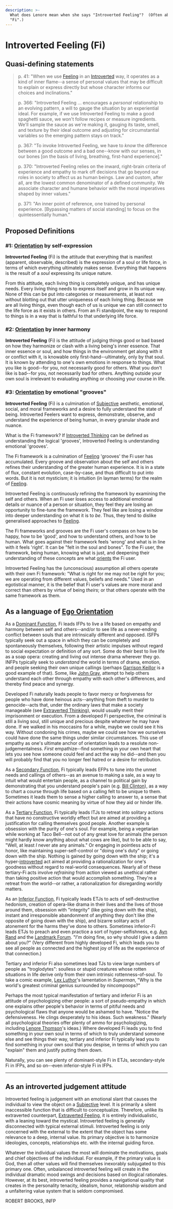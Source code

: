 ```yaml
---
description: >-
  What does Lenore mean when she says "Introverted Feeling"?  (Often abbreviated
  "Fi".)
---
```


# Introverted Feeling (Fi)

## Quasi-defining statements

> p. 41: "When we use [Feeling](./) in an [Introverted](../../attitude.md) way, it operates as a kind of inner flame--a sense of personal values that may be difficult to explain or express directly but whose character informs our choices and inclinations."
>
> p. 366: "Introverted Feeling ... encourages a _personal_ relationship to an evolving pattern, a will to gauge the situation by an experiential ideal. For example, if we use Introverted Feeling to make a good spaghetti sauce, we won't follow recipes or measure ingredients. We'll sample the sauce as we're making it, gauging its taste, smell, and texture by their ideal outcome and adjusting for circumstantial variables so the emerging pattern stays on track."
>
> p. 367: "To invoke Introverted Feeling, we have to _know_ the difference between a good outcome and a bad one--know with our senses, in our bones \[on the basis of living, breathing, first-hand experience]."
>
> p. 370: "Introverted Feeling relies on the inward, right-brain criteria of experience and empathy to mark off decisions that go beyond our roles in society to affect us as human beings. Law and custom, after all, are the lowest common denominator of a defined community. We associate character and humane behavior with the moral imperatives shaped by inner values."
>
> p. 371: "An inner point of reference, one trained by personal experience. \[Bypassing matters of social standing] to focus on the quintessentially human."

## Proposed Definitions

### #1: [Orientation](../../../../sign-interpretation/orienting/) by self-expression

**Introverted Feeling** (Fi) is the attitude that everything that is manifest (apparent, observable, described) is the expression of a soul or life force, in terms of which everything ultimately makes sense. Everything that happens is the result of a _soul_ expressing its unique nature.

From this attitude, each living thing is completely unique, and has unique needs. Every living thing needs to express itself and grow in its unique way. None of this can be put into categories or measurements, at least not without blotting out that utter uniqueness of each living thing. Because we are all living things, even though each of us is unique we can still connect to the life force as it exists in others. From an Fi standpoint, the way to respond to things is in a way that is faithful to that underlying life force.

### #2: [Orientation](../../../../sign-interpretation/orienting/) by inner harmony

**Introverted Feeling** (Fi) is the attitude of judging things good or bad based on how they harmonize or clash with a living being's inner essence. That inner essence or soul, and how things in the environment get along with it or conflict with it, is knowable only first-hand--ultimately, only by that soul. It is known by attending to one's own emotions in response to things. What you like is good--for you, not necessarily good for others. What you don't like is bad--for you, not necessarily bad for others. Anything outside your own soul is irrelevant to evaluating anything or choosing your course in life.

### #3: [Orientation](../../../../sign-interpretation/orienting/) by emotional "grooves"

**Introverted Feeling** (Fi) is a culmination of [Subjective](../../../our-difficulties/terms-with-nonobvious-meanings/#objective-and-subjective) aesthetic, emotional, social, and moral frameworks and a desire to fully understand the state of being. Introverted Feelers want to express, demonstrate, observe, and understand the experience of being human, in every granular shade and nuance.&#x20;

What is the Fi framework? If [Introverted Thinking](../thinking/introverted-thinking-ti.md#definition-2-orientation-by-the-groove) can be defined as understanding the logical 'grooves', Introverted Feeling is understanding emotional 'grooves'.&#x20;

The Fi framework is a culmination of [Feeling](./) 'grooves' the Fi user has accumulated. Every groove and observation about the self and others refines their understanding of the greater human experience. It is in a state of flux, constant evolution, case-by-case, and thus difficult to put into words. But it is not mysticism; it is intuition (in layman terms) for the realm of [Feeling](./).

Introverted Feeling is continuously refining the framework by examining the self and others. When an Fi user loses access to additional emotional details or nuance of a person or situation, they feel they are losing an opportunity to fine-tune the framework. They feel like are losing a window into deeper understanding on what it is to _be_. Thus, they tend to dislike generalised approaches to [Feeling](./).&#x20;

The Fi frameworks and grooves are the Fi user's compass on how to be happy, how to be 'good', and how to understand others, and how to be human. What goes against their framework feels 'wrong' and what is in line with it feels 'right'. It can be "felt in the soul and bones". To the Fi user, the framework, being human, knowing what is just, and deepening their understanding of these concepts are what [orients](../../../../sign-interpretation/orienting/) the Fi user.

Introverted Feeling has the (unconscious) assumption all others operate with their own Fi framework: "What is right for me may not be right for you; we are operating from different values, beliefs and needs." Used in an egotistical manner, it is the belief that Fi user's values are more moral and correct than others by virtue of being _theirs_; or that others operate with the same framework as them.

## As a language of [Ego Orientation](../../../../sign-interpretation/orienting/ego-orientation.md)

As a [Dominant Function](../../cognitive-stack/dominant-function.md), Fi leads IFPs to live a life based on empathy and harmony between self and others--and/or to see life as a never-ending conflict between souls that are intrinsically different and opposed. ISFPs typically seek out a space in which they can be completely and spontaneously themselves, following their artistic impulses without regard to social expectation or definition of any sort. Some do their best to live life as a soap opera: creating and living out intense drama wherever they go. INFPs typically seek to _understand_ the world in terms of drama, emotion, and people seeking their own unique callings (perhaps [Garrison Keillor](https://web.archive.org/web/20071014022310/http://greenlightwiki.com/lenore-exegesis/Garrison_Keillor) is a good example of that). Some, like [John Gray](https://web.archive.org/web/20071014022310/http://greenlightwiki.com/lenore-exegesis/John_Gray), attempt to help others understand each other through empathy with each other's differences, and thereby find peace and synergy.

Developed Fi naturally leads people to favor mercy or forgiveness for people who have done heinous acts--anything from theft to murder to genocide--acts that, under the ordinary laws that make a society manageable (see [Extraverted Thinking](../thinking/extraverted-thinking-te/)), would usually merit their imprisonment or execution. From a developed Fi perspective, the criminal is still a living soul, still unique and precious despite whatever he may have done. If we walked in his moccasins for a while, maybe we could see it his way. Without condoning his crimes, maybe we could see how we ourselves could have done the same things under similar circumstances. This use of empathy as one's ultimate anchor of orientation leads to a resolute non-judgementalness. _First_ empathize--find something in your own heart that lets you see how someone could feel and act the way he did--and then you will probably find that you no longer feel hatred or a desire for retribution.

As a [Secondary Function](../../cognitive-stack/secondary-function/), Fi typically leads EFPs to tune into the unmet needs and callings of others--as an avenue to making a sale, as a way to intuit what would entertain people, as a channel to political gain by demonstrating that you understand people's pain (e.g. [Bill Clinton](https://web.archive.org/web/20071014022310/http://greenlightwiki.com/lenore-exegesis/Bill_Clinton)), as a way to chart a course through life based on a calling felt to be unique to them. Sometimes it leads them to sense a higher calling to answer to, a sense that their actions have cosmic meaning by virtue of how they aid or hinder life.

As a [Tertiary Function](../../cognitive-stack/tertiary-function/), Fi typically leads ITJs to retreat into solitary actions that have no constructive worldly effect but are aimed at providing a justification for calling themselves good people. Another example is obsession with the purity of one's soul. For example, being a vegetarian while working at Taco Bell--not out of any great love for animals (the person might hardly know anything about what cows are like), but to be able to say, "Well, at least _I_ never ate any animals." Or engaging in pointless acts of honor, like maintaining super-self-control or "doing one's duty" or going down with the ship. Nothing is gained by going down with the ship; it's a hyper-[introverted](../../attitude.md) act aimed at providing a rationalization for one's goodness without regard to real-world consequences. Nearly all of these tertiary-Fi acts involve _refraining_ from action viewed as unethical rather than taking positive action that would accomplish something. They're a retreat from the world--or rather, a rationalization for disregarding worldly matters.

As an [Inferior Function](../../cognitive-stack/inferior-function.md), Fi typically leads ETJs to acts of self-destructive hedonism, creation of opera-like drama in their lives and the lives of those around them, obsession with "integrity" (like going down with the ship), instant and irresponsible abandonment of anything they don't like (the opposite of going down with the ship), and bizarre solitary acts of atonement for the harms they've done to others. Sometimes inferior-Fi leads ETJs to preach and even practice a sort of hyper-selfishness, e.g. [Ayn Rand](https://web.archive.org/web/20071014022310/http://greenlightwiki.com/lenore-exegesis/Ayn_Rand) and the [Landmark Forum](https://web.archive.org/web/20071014022310/http://greenlightwiki.com/lenore-exegesis/Landmark_Forum). "_I'm_ doing fine, so why should I give a damn about you?" (Very different from highly developed Fi, which leads you to see all people as connected and the highest joy of life as the experience of that connection.)

Tertiary and inferior Fi also sometimes lead TJs to view large numbers of people as "troglodytes": soulless or stupid creatures whose rotten situations in life derive only from their own intrinsic rottenness-of-soul. To take a comic example, [Lex Luthor](https://web.archive.org/web/20071014022310/http://greenlightwiki.com/lenore-exegesis/Lex_Luthor)'s lamentation in _Superman_, "Why is the world's greatest criminal genius surrounded by nincompoops?"

Perhaps the most typical manifestation of tertiary and inferior Fi is an attitude of psychologizing other people: a sort of pseudo-empathy in which one explains other people's behavior in terms of pitiful needs and psychological flaws that anyone would be ashamed to have. "Notice the defensiveness. He clings desperately to his ideas. Such weakness." (Nearly all psychological theories offer plenty of ammo for psychologizing, including [Lenore Thomson](../../../../people-and-systems/lenore-thomson/)'s ideas.) Where developed Fi leads you to find something in your own soul in terms of which to truly understand someone else and see things their way, tertiary and inferior Fi typically lead you to find something in your own soul that you despise, in terms of which you can "explain" them and justify putting them down.

Naturally, you can see plenty of dominant-style Fi in ETJs, secondary-style Fi in IFPs, and so on--even inferior-style Fi in IFPs.

***

## As an introverted judgement attitude

Introverted feeling is judgement with an emotional slant that causes the individual to view the object on a [Subjective](../../../our-difficulties/terms-with-nonobvious-meanings/#objective-and-subjective) level. It is primarily a silent inaccessible function that is difficult to conceptualize. Therefore, unlike its extraverted counterpart, [Extraverted Feeling](extraverted-feeling-fe.md), it is entirely individualistic, with a leaning toward the mystical. Introverted feeling is generally disconnected with typical external stimuli. Introverted feeling is only concerned with the external to the extent that the object has some relevance to a deep, internal value. Its primary objective is to harmonize ideologies, concepts, relationships etc. with the internal guiding force.

Whatever the individual values the most will dominate the motivations, goals and chief objectives of the individual. For example, if the primary value is God, then all other values will find themselves inexorably subjugated to this primary one. Often, unbalanced introverted feeling will create in the individual dramatic mood swings and decisions based on illogical rationales. However, at its best, introverted feeling provides a navigational quality that creates in the personality tenacity, idealism, honor, relationship wisdom and a unfaltering value system that is seldom compromised.

ROBERT BROOKS, INFP
